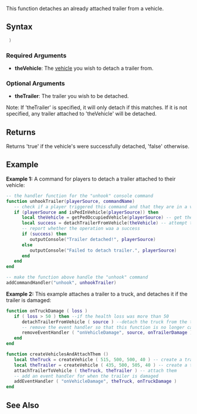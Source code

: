 This function detaches an already attached trailer from a vehicle.

Syntax
------

``` lua
 )
```

### Required Arguments

-   **theVehicle**: The [vehicle](/vehicle.md "wikilink") you wish to detach a trailer from.

### Optional Arguments

-   **theTrailer**: The trailer you wish to be detached.

Note: If 'theTrailer' is specified, it will only detach if this matches. If it is not specified, any trailer attached to 'theVehicle' will be detached.

Returns
-------

Returns 'true' if the vehicle's were successfully detached, 'false' otherwise.

Example
-------

**Example 1:** A command for players to detach a trailer attached to their vehicle:

``` lua
-- the handler function for the "unhook" console command
function unhookTrailer(playerSource, commandName)
   -- check if a player triggered this command and that they are in a vehicle
   if (playerSource and isPedInVehicle(playerSource)) then
      local theVehicle = getPedOccupiedVehicle(playerSource) -- get the vehicle the player is in
      local success = detachTrailerFromVehicle(theVehicle) -- attempt to detach a trailer from this vehicle
      -- report whether the operation waa a success
      if (success) then
         outputConsole("Trailer detached!", playerSource)
      else
         outputConsole("Failed to detach trailer.", playerSource)
      end
   end
end

-- make the function above handle the "unhook" command
addCommandHandler("unhook", unhookTrailer)
```

**Example 2:** This example attaches a trailer to a truck, and detaches it if the trailer is damaged:

``` lua
function onTruckDamage ( loss )
   if ( loss > 50 ) then --if the health loss was more than 50
      detachTrailerFromVehicle ( source ) --detach the truck from the trailer
      -- remove the event handler so that this function is no longer called when the trailer is damaged
      removeEventHandler ( "onVehicleDamage", source, onTrailerDamage )
   end
end

function createVehiclesAndAttachThem ()
   local theTruck = createVehicle ( 515, 500, 500, 40 ) -- create a trailer-tower (roadtrain)
   local theTrailer = createVehicle ( 435, 500, 505, 40 ) -- create a trailer
   attachTrailerToVehicle ( theTruck, theTrailer ) -- attach them
   -- add an event handler for when the trailer is damaged
   addEventHandler ( "onVehicleDamage", theTruck, onTruckDamage )
end
```

See Also
--------
